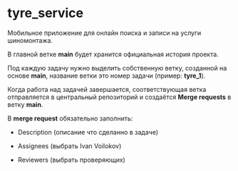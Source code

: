 # tyre_service

Мобильное приложение для онлайн поиска и записи на услуги шиномонтажа.

В главной ветке **main** будет хранится официальная история проекта.

Под каждую задачу нужно выделить собственную ветку, созданной на основе **main**, название ветки это номер задачи (пример: **tyre_1**).

Когда работа над задачей завершается, соответствующая ветка отправляется в центральный репозиторий и создаётся **Merge requests** в ветку **main**. 

В **merge request** обязательно заполнить:

- Description (описание что сделанно в задаче)

- Assignees (выбрать Ivan Voilokov)

- Reviewers (выбрать проверяющих)
